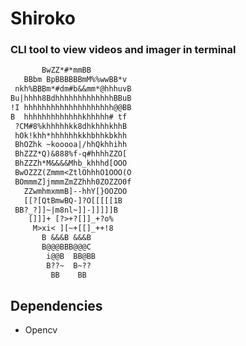 # Shiroko

### CLI tool to view videos and imager in terminal

```txt
       BwZZ*#*mmBB
   BBbm BpBBBBBBmM%%wwBB*v
 nkh%BBBm*#dm#b&&mm*@hhhuvB
Bu|hhhh8BdhhhhhhhhhhhhhBBuB
!I hhhhhhhhhhhhhhhhhhhh@@BB
B  hhhhhhhhhhhhhkhhhhh# tf
 ?CM#8%khhhhhkk8dhkhhhkhhB
 hOk!khh*hhhhhhkkhbhhkbkhh
 BhOZhk ~kooooa|/hhQkhhihh
 BhZZZ*Q)&888%f-q#hhhhZZO[
 BhZZZh*M&&&&Mhb_khhhd[OOO
 BwOZZZ(Zmmm<ZtlOhhhO1OOO(O
 BOmmmZ]jmmmZmZZhhh0ZOZZO0f
   ZZwmhmxmmB]--hhY[}OOZOO
   [[?[QtBmwBQ-]?O[[[[[1B
 BB?_?]]~|m8nl~]]-]]]]]B
    []]]+ [?>+?[]]_+?o%
     M>xi< ][~+[[]_++!8
       B &&&B &&&B
       B@@@BBB@@@C
        i@@B  BB@BB
        B??~  B~??
         BB    BB
```

## Dependencies

* Opencv
